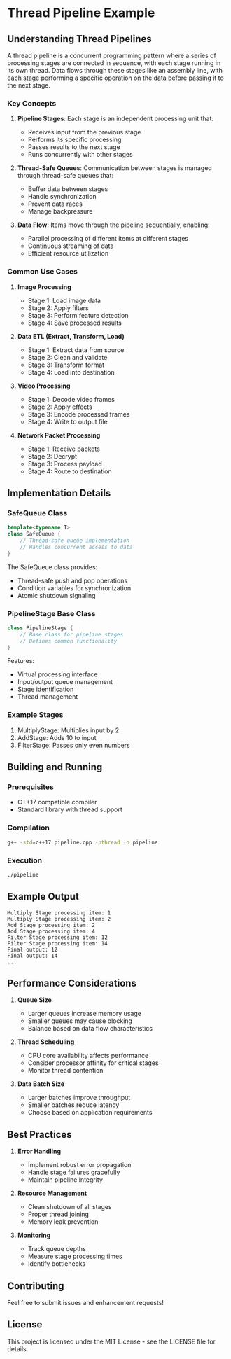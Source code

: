 # Thread Pipeline Example

## Understanding Thread Pipelines

A thread pipeline is a concurrent programming pattern where a series of processing stages are connected in sequence, with each stage running in its own thread. Data flows through these stages like an assembly line, with each stage performing a specific operation on the data before passing it to the next stage.

### Key Concepts

1. **Pipeline Stages**: Each stage is an independent processing unit that:
    - Receives input from the previous stage
    - Performs its specific processing
    - Passes results to the next stage
    - Runs concurrently with other stages

2. **Thread-Safe Queues**: Communication between stages is managed through thread-safe queues that:
    - Buffer data between stages
    - Handle synchronization
    - Prevent data races
    - Manage backpressure

3. **Data Flow**: Items move through the pipeline sequentially, enabling:
    - Parallel processing of different items at different stages
    - Continuous streaming of data
    - Efficient resource utilization

### Common Use Cases

1. **Image Processing**
    - Stage 1: Load image data
    - Stage 2: Apply filters
    - Stage 3: Perform feature detection
    - Stage 4: Save processed results

2. **Data ETL (Extract, Transform, Load)**
    - Stage 1: Extract data from source
    - Stage 2: Clean and validate
    - Stage 3: Transform format
    - Stage 4: Load into destination

3. **Video Processing**
    - Stage 1: Decode video frames
    - Stage 2: Apply effects
    - Stage 3: Encode processed frames
    - Stage 4: Write to output file

4. **Network Packet Processing**
    - Stage 1: Receive packets
    - Stage 2: Decrypt
    - Stage 3: Process payload
    - Stage 4: Route to destination

## Implementation Details

### SafeQueue Class
```cpp
template<typename T>
class SafeQueue {
    // Thread-safe queue implementation
    // Handles concurrent access to data
}
```

The SafeQueue class provides:
- Thread-safe push and pop operations
- Condition variables for synchronization
- Atomic shutdown signaling

### PipelineStage Base Class
```cpp
class PipelineStage {
    // Base class for pipeline stages
    // Defines common functionality
}
```

Features:
- Virtual processing interface
- Input/output queue management
- Stage identification
- Thread management

### Example Stages
1. MultiplyStage: Multiplies input by 2
2. AddStage: Adds 10 to input
3. FilterStage: Passes only even numbers

## Building and Running

### Prerequisites
- C++17 compatible compiler
- Standard library with thread support

### Compilation
```bash
g++ -std=c++17 pipeline.cpp -pthread -o pipeline
```

### Execution
```bash
./pipeline
```

## Example Output
```
Multiply Stage processing item: 1
Multiply Stage processing item: 2
Add Stage processing item: 2
Add Stage processing item: 4
Filter Stage processing item: 12
Filter Stage processing item: 14
Final output: 12
Final output: 14
...
```

## Performance Considerations

1. **Queue Size**
    - Larger queues increase memory usage
    - Smaller queues may cause blocking
    - Balance based on data flow characteristics

2. **Thread Scheduling**
    - CPU core availability affects performance
    - Consider processor affinity for critical stages
    - Monitor thread contention

3. **Data Batch Size**
    - Larger batches improve throughput
    - Smaller batches reduce latency
    - Choose based on application requirements

## Best Practices

1. **Error Handling**
    - Implement robust error propagation
    - Handle stage failures gracefully
    - Maintain pipeline integrity

2. **Resource Management**
    - Clean shutdown of all stages
    - Proper thread joining
    - Memory leak prevention

3. **Monitoring**
    - Track queue depths
    - Measure stage processing times
    - Identify bottlenecks

## Contributing

Feel free to submit issues and enhancement requests!

## License

This project is licensed under the MIT License - see the LICENSE file for details.